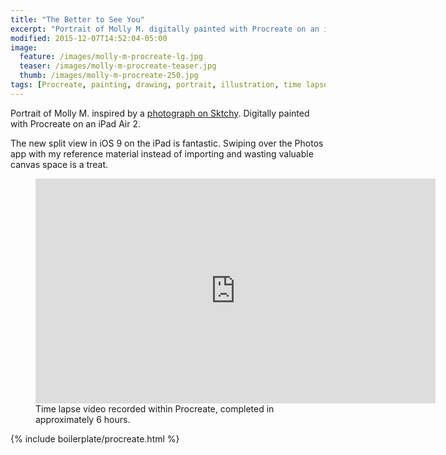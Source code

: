 ```yaml
---
title: "The Better to See You"
excerpt: "Portrait of Molly M. digitally painted with Procreate on an iPad."
modified: 2015-12-07T14:52:04-05:00
image: 
  feature: /images/molly-m-procreate-lg.jpg
  teaser: /images/molly-m-procreate-teaser.jpg
  thumb: /images/molly-m-procreate-250.jpg
tags: [Procreate, painting, drawing, portrait, illustration, time lapse, Sktchy]
---
```


Portrait of Molly M. inspired by a [photograph on Sktchy](http://sktchy.com/hvnEKC). Digitally painted with Procreate on an iPad Air 2.

The new split view in iOS 9 on the iPad is fantastic. Swiping over the Photos app with my reference material instead of importing and wasting valuable canvas space is a treat.

<figure>
  <iframe width="640" height="360" src="https://www.youtube-nocookie.com/embed/8DPmXlx58Dk?controls=0&amp;showinfo=0" frameborder="0" allowfullscreen></iframe>
  <figcaption>Time lapse video recorded within Procreate, completed in approximately 6 hours.</figcaption>
</figure>

{% include boilerplate/procreate.html %}
